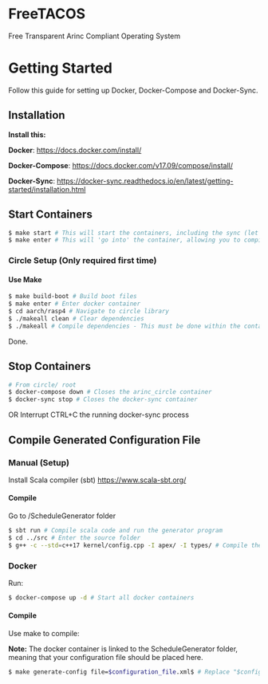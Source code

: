 # FreeTACOS
Free Transparent Arinc Compliant Operating System

# Getting Started
Follow this guide for setting up Docker, Docker-Compose and Docker-Sync.

## Installation
**Install this:**

**Docker**: 
https://docs.docker.com/install/

**Docker-Compose**: 
https://docs.docker.com/v17.09/compose/install/

**Docker-Sync**: 
https://docker-sync.readthedocs.io/en/latest/getting-started/installation.html

## Start Containers
```Bash
$ make start # This will start the containers, including the sync (let this run in a terminal by itself - you can not terminate)
$ make enter # This will 'go into' the container, allowing you to compile the dependencies + project :)
```

### Circle Setup (Only required first time)
#### Use Make
```Bash
$ make build-boot # Build boot files
$ make enter # Enter docker container
$ cd aarch/rasp4 # Navigate to circle library
$ ./makeall clean # Clear dependencies
$ ./makeall # Compile dependencies - This must be done within the container
```

Done.

## Stop Containers
```Bash
# From circle/ root
$ docker-compose down # Closes the arinc_circle container
$ docker-sync stop # Closes the docker-sync container
```
OR
Interrupt CTRL+C the running docker-sync process

## Compile Generated Configuration File
### Manual (Setup)
Install Scala compiler (sbt) https://www.scala-sbt.org/

#### Compile
Go to /ScheduleGenerator folder

```Bash
$ sbt run # Compile scala code and run the generator program
$ cd ../src # Enter the source folder
$ g++ -c --std=c++17 kernel/config.cpp -I apex/ -I types/ # Compile the generated config.cpp file
```

### Docker
Run:

```Bash
$ docker-compose up -d # Start all docker containers
```

#### Compile
Use make to compile:

**Note:** The docker container is linked to the ScheduleGenerator folder, meaning that your configuration file should be placed here. 

```Bash
$ make generate-config file=$configuration_file.xml$ # Replace "$configuration_file.xml$" with your file
```



